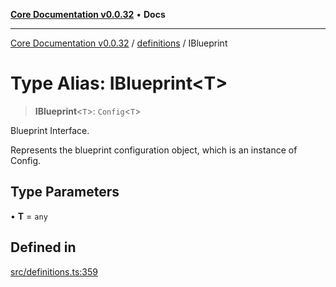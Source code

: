 [**Core Documentation v0.0.32**](../../README.md) • **Docs**

***

[Core Documentation v0.0.32](../../modules.md) / [definitions](../README.md) / IBlueprint

# Type Alias: IBlueprint\<T\>

> **IBlueprint**\<`T`\>: `Config`\<`T`\>

Blueprint Interface.

Represents the blueprint configuration object, which is an instance of Config.

## Type Parameters

• **T** = `any`

## Defined in

[src/definitions.ts:359](https://github.com/stonemjs/core/blob/59c27bdae04e7adc72d7c3e25cee704d5e04ce0c/src/definitions.ts#L359)
